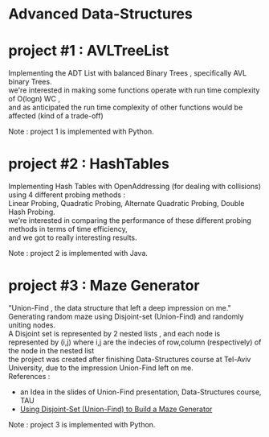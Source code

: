 # Advanced Data-Structures

# project #1 : AVLTreeList 
Implementing the ADT List with balanced Binary Trees , specifically AVL binary Trees.<br />
we're interested in making some functions operate with run time complexity of O(logn) WC , <br />
and as anticipated the run time complexity of other functions would be affected (kind of a trade-off)

Note : project 1 is implemented with Python.


# project #2 : HashTables
Implementing Hash Tables with OpenAddressing (for dealing with collisions) using 4 different probing methods : <br />
Linear Probing, Quadratic Probing, Alternate Quadratic Probing, Double Hash Probing.<br />
we're interested in comparing the performance of these different probing methods in terms of time efficiency,<br />
and we got to really interesting results.

Note : project 2 is implemented with Java.


# project #3 : Maze Generator
"Union-Find , the data structure that left a deep impression on me." <br />
Generating random maze using Disjoint-set (Union-Find) and randomly uniting nodes. <br />
A Disjoint set is represented by 2 nested lists , and each node is represented by (i,j) where i,j are the indecies of row,column (respectively) of the node in the nested list <br />
the project was created after finishing Data-Structures course at Tel-Aviv University, due to the impression Union-Find left on me. <br />
References :
* an Idea in the slides of Union-Find presentation, Data-Structures course, TAU
* [Using Disjoint-Set (Union-Find) to Build a Maze Generator](betterprogramming.pub/using-disjoint-set-union-find-to-build-a-maze-generator-7462ea3b8632)

Note : project 3 is implemented with Python.
